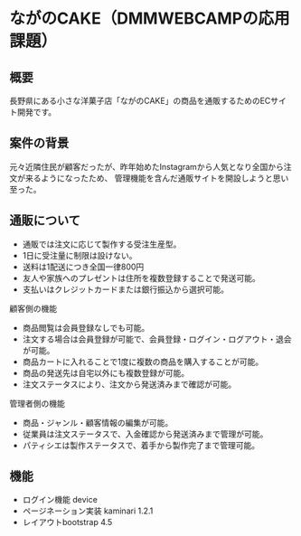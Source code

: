 # ながのCAKE（DMMWEBCAMPの応用課題）

## 概要
長野県にある小さな洋菓子店「ながのCAKE」の商品を通販するためのECサイト開発です。


## 案件の背景
元々近隣住民が顧客だったが、昨年始めたInstagramから人気となり全国から注文が来るようになったため、
管理機能を含んだ通販サイトを開設しようと思い至った。


## 通販について
* 通販では注文に応じて製作する受注生産型。
* 1日に受注量に制限は設けない。
* 送料は1配送につき全国一律800円
* 友人や家族へのプレゼントは住所を複数登録することで発送可能。
* 支払いはクレジットカードまたは銀行振込から選択可能。

顧客側の機能
* 商品閲覧は会員登録なしでも可能。
* 注文する場合は会員登録が可能で、会員登録・ログイン・ログアウト・退会が可能。
* 商品カートに入れることで1度に複数の商品を購入することが可能。
* 商品の発送先は自宅以外にも複数登録が可能。
* 注文ステータスにより、注文から発送済みまで確認が可能。

管理者側の機能
* 商品・ジャンル・顧客情報の編集が可能。
* 従業員は注文ステータスで、入金確認から発送済みまで管理が可能。
* パティシエは製作ステータスで、着手から製作完了まで管理可能。

## 機能
* ログイン機能 device
* ページネーション実装 kaminari 1.2.1
* レイアウトbootstrap 4.5
